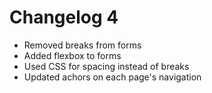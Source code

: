 # Changelog 4

- Removed breaks from forms
- Added flexbox to forms
- Used CSS for spacing instead of breaks
- Updated achors on each page's navigation